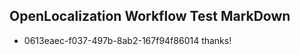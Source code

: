 ## OpenLocalization Workflow Test MarkDown
* 0613eaec-f037-497b-8ab2-167f94f86014 thanks!

<!--HONumber=Jul16_HO5-->


